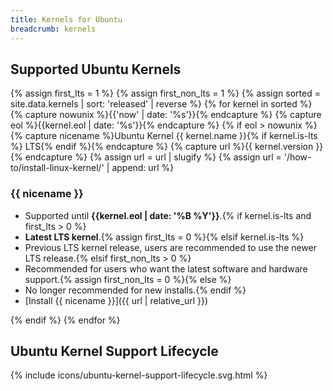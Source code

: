 ```yaml
---
title: Kernels for Ubuntu
breadcrumb: kernels
---
```


## Supported Ubuntu Kernels

{% assign first_lts = 1 %}
{% assign first_non_lts = 1 %}
{% assign sorted = site.data.kernels | sort: 'released' | reverse %}
{% for kernel in sorted %}
{% capture nowunix %}{{'now' | date: '%s'}}{% endcapture %}
{% capture eol %}{{kernel.eol | date: '%s'}}{% endcapture %}
{% if eol > nowunix %}
{% capture nicename %}Ubuntu Kernel {{ kernel.name }}{% if kernel.is-lts %} LTS{% endif %}{% endcapture %}
{% capture url %}{{ kernel.version }}{% endcapture %}
{% assign url = url | slugify %}
{% assign url = '/how-to/install-linux-kernel/' | append: url %}

### {{ nicename }}
- Supported until **{{kernel.eol | date: '%B %Y'}}**.{% if kernel.is-lts and first_lts > 0 %}
- **Latest LTS kernel**.{% assign first_lts = 0 %}{% elsif kernel.is-lts %}
- Previous LTS kernel release, users are recommended to use the newer LTS release.{% elsif first_non_lts > 0 %}
- Recommended for users who want the latest software and hardware support.{% assign first_non_lts = 0 %}{% else %}
- No longer recommended for new installs.{% endif %}
- [Install {{ nicename }}]({{ url | relative_url }})

{% endif %}
{% endfor %}

## Ubuntu Kernel Support Lifecycle

{% include icons/ubuntu-kernel-support-lifecycle.svg.html %}
